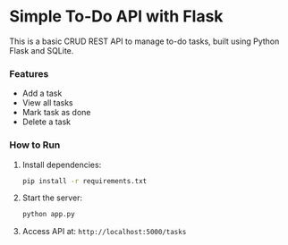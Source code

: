# Simple To-Do API with Flask

This is a basic CRUD REST API to manage to-do tasks, built using Python Flask and SQLite.

### Features
- Add a task
- View all tasks
- Mark task as done
- Delete a task

### How to Run
1. Install dependencies:
   ```bash
   pip install -r requirements.txt
   ```

2. Start the server:
   ```bash
   python app.py
   ```

3. Access API at: `http://localhost:5000/tasks`
